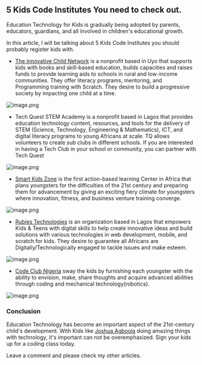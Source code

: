 ## 5 Kids Code Institutes You need to check out.

Education Technology for Kids is gradually being adopted by parents, educators, guardians, and all involved in children's educational growth.

In this article, I will be talking about 5 Kids Code Institutes you should probably register kids with.


-  [The innovative Child Network](https://theinnovativechildnetwork.org/) is a nonprofit based in Uyo that supports kids with books and skill-based education, builds capacities and raises funds to provide learning aids to schools in rural and low-income communities. They offer literacy programs, mentoring, and Programming training with Scratch. They desire to build a progressive society by impacting one child at a time.

![image.png](https://cdn.hashnode.com/res/hashnode/image/upload/v1611136851294/1F2hF8LSw.png)

- Tech Quest STEM Academy is a nonprofit based in Lagos that provides education technology content, resources, and tools for the delivery of STEM (Science, Technology, Engineering & Mathematics), ICT, and digital literacy programs to young Africans at scale. TQ allows volunteers to create sub clubs in different schools. If you are interested in having a Tech Club in your school or community, you can partner with Tech Quest

![image.png](https://cdn.hashnode.com/res/hashnode/image/upload/v1611137836088/5fqXQr2Sm.png)

- [Smart Kids Zone](https://web.smartkidszone.com.ng/) is the first action-based learning Center in Africa that plans youngsters for the difficulties of the 21st century and preparing them for advancement by giving an exciting fiery climate for youngsters where innovation, fitness, and business venture training converge.

![image.png](https://cdn.hashnode.com/res/hashnode/image/upload/v1611138866725/VLF7M3vvp.png)

-  [Rubies Technologies](https://rubiestechnologies.com/) is an organization based in Lagos that empowers Kids & Teens with digital skills to help create innovative ideas and build solutions with various technologies in web development, mobile, and scratch for kids. They desire to guarantee all Africans are Digitally/Technologically engaged to tackle issues and make esteem.

![image.png](https://cdn.hashnode.com/res/hashnode/image/upload/v1611140384548/co4uKenIM.png)


- [Code Club Nigeria](https://codeclubng.com/) sway the kids by furnishing each youngster with the ability to envision, make, share thoughts and acquire advanced abilities through coding and mechanical technology(robotics).

![image.png](https://cdn.hashnode.com/res/hashnode/image/upload/v1611140428798/IgGM9dH8Z.png)

### Conclusion

Education Technology has become an important aspect of the 21st-century child's development. With Kids like  [Joshua Agboola](https://twitter.com/Joshfortech99)  doing amazing things with technology, it's important can not be overemphasized. Sign your kids up for a coding class today.



Leave a comment and please check my other articles.